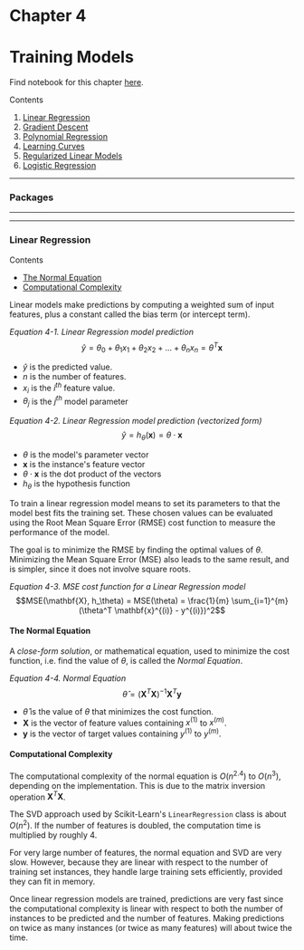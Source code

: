 # Chapter 4
# Training Models

Find notebook for this chapter [here](https://github.com/hiyaryan/hands-on-ml/blob/main/src/ch_4/training_models.ipynb).

Contents
1. [Linear Regression](#linear-regression)
2. [Gradient Descent](#gradient-descent)
3. [Polynomial Regression](#polynomial-regression)
4. [Learning Curves](#learning-curves)
5. [Regularized Linear Models](#regularized-linear-models)
6. [Logistic Regression](#logistic-regression)

---
### Packages

---
---
### Linear Regression
Contents
- [The Normal Equation](#the-normal-equation)
- [Computational Complexity](#computational-complexity)

Linear models make predictions by computing a weighted sum of input features, plus a constant called the bias term (or intercept term).

*Equation 4-1. Linear Regression model prediction*
$$\hat{y} = \theta_0 + \theta_1 x_1 + \theta_2 x_2 + \dots + \theta_n x_n = \theta^T \mathbf{x}$$

* $\hat{y}$ is the predicted value.
* $n$ is the number of features.
* $x_i$ is the $i^{th}$ feature value.
* $\theta_j$ is the $j^{th}$ model parameter

*Equation 4-2. Linear Regression model prediction (vectorized form)*
$$\hat{y} = h_\theta(\mathbf{x}) = \theta \cdot \mathbf{x}$$

* $\theta$ is the model's parameter vector
* $\mathbf{x}$ is the instance's feature vector
* $\theta \cdot \mathbf{x}$ is the dot product of the vectors
* $h_\theta$ is the hypothesis function

To train a linear regression model means to set its parameters to that the model best fits the training set. These chosen values can be evaluated using the Root Mean Square Error (RMSE) cost function to measure the performance of the model. 

The goal is to minimize the RMSE by finding the optimal values of $\theta$. Minimizing the Mean Square Error (MSE) also leads to the same result, and is simpler, since it does not involve square roots.

*Equation 4-3. MSE cost function for a Linear Regression model*
$$MSE(\mathbf{X}, h_\theta) = MSE(\theta) = \frac{1}{m} \sum_{i=1}^{m} (\theta^T \mathbf{x}^{(i)} - y^{(i)})^2$$

#### The Normal Equation
A *close-form solution*, or mathematical equation, used to minimize the cost function, i.e. find the value of $\theta$, is called the *Normal Equation*.

*Equation 4-4. Normal Equation*
$$\hat{\theta} = (\mathbf{X}^T \mathbf{X})^{-1} \mathbf{X}^T \mathbf{y}$$

* $\hat{\theta}$ is the value of $\theta$ that minimizes the cost function.
* $\mathbf{X}$ is the vector of feature values containing $x^{(1)}$ to $x^{(m)}$.
* $\mathbf{y}$ is the vector of target values containing $y^{(1)}$ to $y^{(m)}$.


#### Computational Complexity
The computational complexity of the normal equation is $O(n^{2.4})$ to $O(n^3)$, depending on the implementation. This is due to the matrix inversion operation $\mathbf{X}^T \mathbf{X}$.

The SVD approach used by Scikit-Learn's `LinearRegression` class is about $O(n^2)$. If the number of features is doubled, the computation time is multiplied by roughly 4.

For very large number of features, the normal equation and SVD are very slow. However, because they are linear with respect to the number of training set instances, they handle large training sets efficiently, provided they can fit in memory.

Once linear regression models are trained, predictions are very fast since the computational complexity is linear with respect to both the number of instances to be predicted and the number of features. Making predictions on twice as many instances (or twice as many features) will about twice the time.